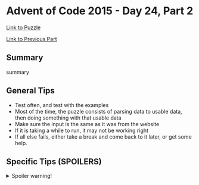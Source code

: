 # Advent of Code 2015 - Day 24, Part 2

[Link to Puzzle](https://adventofcode.com/2015/day/24#part2)

[Link to Previous Part](https://github.com/CodingAP/unofficial-aoc-syllabus/blob/main/years/2015/day24/part1.md)

## Summary
summary

## General Tips
- Test often, and test with the examples
- Most of the time, the puzzle consists of parsing data to usable data, then doing something with that usable data
- Make sure the input is the same as it was from the website
- If it is taking a while to run, it may not be working right
- If all else fails, either take a break and come back to it later, or get some help.

## Specific Tips (SPOILERS)
<details> <summary>Spoiler warning!</summary>

specific tips

</details>